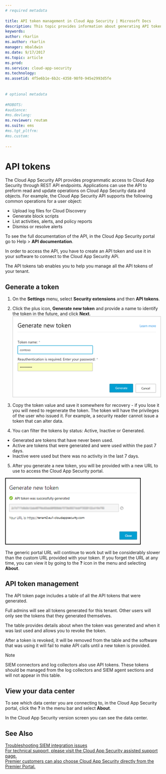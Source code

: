```yaml
---
# required metadata

title: API token management in Cloud App Security | Microsoft Docs
description: This topic provides information about generating API tokens for Cloud App Security.
keywords:
author: rkarlin
ms.author: rkarlin
manager: mbaldwin
ms.date: 9/17/2017
ms.topic: article
ms.prod:
ms.service: cloud-app-security
ms.technology:
ms.assetid: 4f5e6b1e-6b2c-4358-98f0-945e2993d5fe


# optional metadata

#ROBOTS:
#audience:
#ms.devlang:
ms.reviewer: reutam
ms.suite: ems
#ms.tgt_pltfrm:
#ms.custom:

---
```


# API tokens
    
The Cloud App Security API provides programmatic access to Cloud App Security through REST API endpoints. Applications can use the API to preform read and update operations on Cloud App Security data and objects. For example, the Cloud App Security API supports the following common operations for a user object:

- Upload log files for Cloud Discovery
- Generate block scripts
- List activities, alerts, and policy reports
- Dismiss or resolve alerts

To see the full documentation of the API, in the Cloud App Security portal go to Help > **API documentation**.

In order to access the API, you have to create an API token and use it in your software to connect to the Cloud App Security APi.

The API tokens tab enables you to help you manage all the API tokens of your tenant. 


## Generate a token

1. On the **Settings** menu, select **Security extensions** and then **API tokens**.

2. Click the plus icon, **Generate new token** and provide a name to identify the token in the future, and click **Next**.
![Cloud App Security generate API token](./media/api-token-gen.png)

3. Copy the token value and save it somewhere for recovery - if you lose it you will need to regenerate the token. The token will have the privileges of the user who issued it. For example, a security reader cannot issue a token that can alter data.

4. You can filter the tokens by status: Active, Inactive or Generated. 

  - Generated are tokens that have never been used. 
  - Active are tokens that were generated and were used within the past 7 days. 
  - Inactive were used but there was no activity in the last 7 days.
5. After you generate a new token, you will be provided with a new URL to use to access the Cloud App Security portal. 

 ![Cloud App Security API token](./media/generate-api-token.png)

The generic portal URL will continue to work but will be considerably slower than the custom URL provided with your token. If you forget the URL at any time, you can view it by going to the **?** icon in the menu and selecting **About**.

## API token management

The API token page includes a table of all the API tokens that were generated.

Full admins will see all tokens generated for this tenant. Other users will only see the tokens that they generated themselves.

The table provides details about when the token was generated and when it was last used and allows you to revoke the token. 

After a token is revoked, it will be removed from the table and the software that was using it will fail to make API calls until a new token is provided. 

> [!NOTE]
> SIEM connectors and log collectors also use API tokens. These tokens should be managed from the log collectors and SIEM agent sections and will not appear in this table. 


## View your data center

To see which data center you are connecting to, in the Cloud App Security portal, click the **?** in the menu bar and select **About**. 

In the Cloud App Security version screen you can see the data center.


## See Also  
[Troubleshooting SIEM integration issues](troubleshooting-siem.md)   
[For technical support, please visit the Cloud App Security assisted support page.](http://support.microsoft.com/oas/default.aspx?prid=16031)   
[Premier customers can also choose Cloud App Security directly from the Premier Portal.](https://premier.microsoft.com/)  
  
  